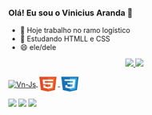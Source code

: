 ### Olá! Eu sou o Vinicius Aranda 👋



- 🔭 Hoje trabalho no ramo logístico
- 🌱 Estudando HTMLL e CSS
- 😄 ele/dele
<div align="center">
  <a href="https://github.com/VINICIUSARANDA1">
  <img height="180em" src="https://github-readme-stats.vercel.app/api?username=VINICIUSARANDA1&show_icons=true&theme=dracula&include_all_commits=true&count_private=true"/>
  <img height="180em" src="https://github-readme-stats.vercel.app/api/top-langs/?username=VINICIUSARANDA1&layout=compact&langs_count=7&theme=dracula"/>
    
</div>

<div style="display: inline_block"><br>
  <img align="center" alt="Vn-Js" height="30" width="40" <img src="https://cdn.jsdelivr.net/gh/devicons/devicon/icons/javascript/javascript-original.svg" />
  <img align="center" alt="Vn-HTML" height="30" width="40" src="https://raw.githubusercontent.com/devicons/devicon/master/icons/html5/html5-original.svg">
  <img align="center" alt="Vn-CSS" height="30" width="40" src="https://raw.githubusercontent.com/devicons/devicon/master/icons/css3/css3-original.svg">
  
  
  </div>
 
  <div>
  
  <a href="https://www.instagram.com/_oficialvn/" target="_blank"><img src="https://img.shields.io/badge/-Instagram-%23E4405F?style=for-the-badge&logo=instagram&logoColor=white" target="_blank"></a>
  <a href = "mailto:vinicius.aranda@outlook.com"><img src="https://img.shields.io/badge/-Gmail-%23333?style=for-the-badge&logo=gmail&logoColor=white" target="_blank"></a>
  <a href="https://www.linkedin.com/in/vinicius-aranda-18674113b/" target="_blank"><img src="https://img.shields.io/badge/-LinkedIn-%230077B5?style=for-the-badge&logo=linkedin&logoColor=white" target="_blank"></a> </div>
  
  
  
   
